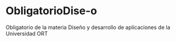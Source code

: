 # ObligatorioDise-o
Obligatorio de la materia Diseño y desarrollo de aplicaciones de la Universidad ORT
